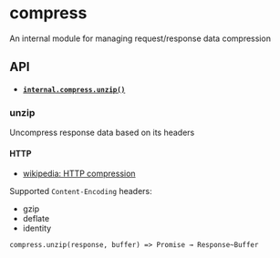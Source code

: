 # compress

An internal module for managing request/response data compression

## API

  * <a href="#http_unzip"><code><b>internal.compress.unzip()</b></code></a>

### unzip

Uncompress response data based on its headers

#### HTTP

- [wikipedia: HTTP compression](http://en.wikipedia.org/wiki/HTTP_compression)

Supported `Content-Encoding` headers:
 - gzip
 - deflate
 - identity

<a name="http_unzip"></a>
`compress.unzip(response, buffer) => Promise → Response~Buffer`

